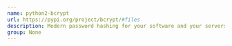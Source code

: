 ```yaml
---
name: python2-bcrypt
url: https://pypi.org/project/bcrypt/#files
description: Modern password hashing for your software and your servers.
group: None
---
```

